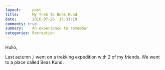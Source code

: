 ```yaml
---
layout:     post
title:      My Trek To Beas Kund
date:       2016-07-26  15:31:19
comments: true
summary:    An experience to remember
categories: Recreation
---
```


Hullo,

Last autumn ,I went on a trekking expedition with 2 of my friends. We went to a place called Beas Kund.
